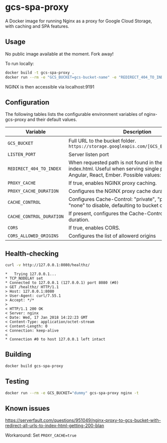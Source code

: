 # gcs-spa-proxy
A Docker image for running Nginx as a proxy for Google Cloud Storage, with caching and SPA features.

## Usage

No public image available at the moment. Fork away!

To run locally:
```bash
docker build -t gcs-spa-proxy .
docker run --rm -e "GCS_BUCKET=gcs-bucket-name" -e "REDIRECT_404_TO_INDEX=true" -p 9191:8080 --expose 8080 gcs-spa-proxy
```

NGINX is then accessible via localhost:9191

## Configuration

The following tables lists the configurable environment variables of nginx-gcs-proxy and their default values.

Variable | Description | Default
--- | --- | ---
`GCS_BUCKET` | Full URL to the bucket folder. `https://storage.googleapis.com/[GCS_BUCKET]/index.html` | None - required!
`LISTEN_PORT` | Server listen port | 8080
`REDIRECT_404_TO_INDEX` | When requested path is not found in the bucket, return index.html. Useful when serving single page apps, like Angular, React, Ember. Possible values: "true", "false". | "false"
`PROXY_CACHE` | If true, enables NGINX proxy caching. | "false"
`PROXY_CACHE_DURATION` | Configures the NGINX proxy cache duration. | "30m"
`CACHE_CONTROL` | Configures Cache-Control: "private", "public". Set to "none" to disable, defaulting to bucket object metadata. | "none"
`CACHE_CONTROL_DURATION` | If present, configures the Cache-Control headers to this duration. | "1h"
`CORS` | If true, enables CORS. | "false"
`CORS_ALLOWED_ORIGINS` | Configures the list of allowerd origins | "*"

## Health-checking

```bash
curl -v http://127.0.0.1:8080/healthz/

```
```
*   Trying 127.0.0.1...
* TCP_NODELAY set
* Connected to 127.0.0.1 (127.0.0.1) port 8080 (#0)
> GET /healthz/ HTTP/1.1
> Host: 127.0.0.1:8080
> User-Agent: curl/7.55.1
> Accept: */*
>
< HTTP/1.1 200 OK
< Server: nginx
< Date: Wed, 17 Jan 2018 14:22:23 GMT
< Content-Type: application/octet-stream
< Content-Length: 0
< Connection: keep-alive
<
* Connection #0 to host 127.0.0.1 left intact
```

## Building

```bash
docker build gcs-spa-proxy

```

## Testing

```bash
docker run --rm -e GCS_BUCKET="dummy" gcs-spa-proxy nginx -t
```

## Known issues

https://serverfault.com/questions/951049/nginx-proxy-to-gcs-bucket-with-redirect-all-urls-to-index-html-getting-200-blan

Workaround: Set `PROXY_CACHE=true`